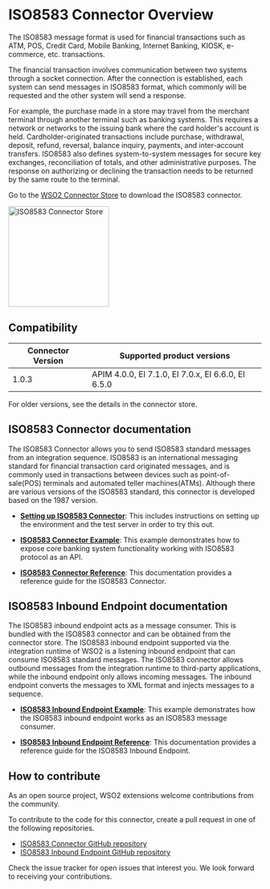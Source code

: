 # ISO8583 Connector Overview

The ISO8583 message format is used for financial transactions such as ATM, POS, Credit Card, Mobile Banking, Internet Banking, KIOSK, e-commerce, etc. transactions.

The financial transaction involves communication between two systems through a socket connection. After the connection is established, each system can send messages in ISO8583 format, which commonly will be requested and the other system will send a response. 

For example, the purchase made in a store may travel from the merchant terminal through another terminal such as banking systems. This requires a network or networks to the issuing bank where the card holder's account is held.
Cardholder-originated transactions include purchase, withdrawal, deposit, refund, reversal, balance inquiry, payments, and inter-account transfers. ISO8583 also defines system-to-system messages for secure key exchanges, reconciliation of totals, and other administrative purposes. The response on authorizing or declining the transaction needs to be returned by the same route to the terminal.

Go to the <a target="_blank" href="https://store.wso2.com/connector/esb-connector-iso8583">WSO2 Connector Store</a> to download the ISO8583 connector.

<img src="{{base_path}}/assets/img/integrate/connectors/iso8583-store.png" title="ISO8583 Connector Store" width="200" alt="ISO8583 Connector Store"/>

## Compatibility

| Connector Version | Supported product versions |
| ------------- |-------------|
| 1.0.3    | APIM 4.0.0, EI 7.1.0, EI 7.0.x, EI 6.6.0, EI 6.5.0 |

For older versions, see the details in the connector store.

## ISO8583 Connector documentation

The ISO8583 Connector allows you to send ISO8583 standard messages from an integration sequence. ISO8583 is an international messaging standard for financial transaction card originated messages, and is commonly used in transactions between devices such as point-of-sale(POS) terminals and automated teller machines(ATMs). Although there are various versions of the ISO8583 standard, this connector is developed based on the 1987 version. 

* **[Setting up ISO8583 Connector]({{base_path}}/reference/connectors/iso8583-connector/iso8583-connector-configuration/)**: This includes instructions on setting up the environment and the test server in order to try this out. 

* **[ISO8583 Connector Example]({{base_path}}/reference/connectors/iso8583-connector/iso8583-connector-example/)**: This example demonstrates how to expose core banking system functionality working with ISO8583 protocol as an API. 

* **[ISO8583 Connector Reference]({{base_path}}/reference/connectors/iso8583-connector/iso8583-connector-reference/)**: This documentation provides a reference guide for the ISO8583 Connector.

## ISO8583 Inbound Endpoint documentation

The ISO8583 inbound endpoint acts as a message consumer. This is bundled with the ISO8583 connector and can be obtained from the connector store. The ISO8583 inbound endpoint supported via the integration runtime of WSO2 is a listening inbound endpoint that can consume ISO8583 standard messages. The ISO8583 connector allows outbound messages from the integration runtime to third-party applications, while the inbound endpoint only allows incoming messages. The inbound endpoint converts the messages to XML format and injects messages to a sequence.

* **[ISO8583 Inbound Endpoint Example]({{base_path}}/reference/connectors/iso8583-connector/iso8583-inbound-endpoint-example/)**: This example demonstrates how the ISO8583 inbound endpoint works as an ISO8583 message consumer. 

* **[ISO8583 Inbound Endpoint Reference]({{base_path}}/reference/connectors/iso8583-connector/iso8583-inbound-endpoint-config/)**: This documentation provides a reference guide for the ISO8583 Inbound Endpoint.

## How to contribute

As an open source project, WSO2 extensions welcome contributions from the community. 

To contribute to the code for this connector, create a pull request in one of the following repositories. 

* [ISO8583 Connector GitHub repository](https://github.com/wso2-extensions/esb-connector-iso8583)
* [ISO8583 Inbound Endpoint GitHub repository](https://github.com/wso2-extensions/esb-inbound-iso8583)

Check the issue tracker for open issues that interest you. We look forward to receiving your contributions.
